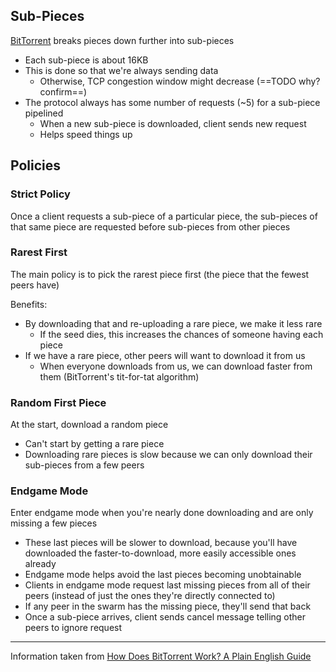 ## Sub-Pieces

[BitTorrent](BitTorrent/BitTorrent.md) breaks pieces down further into sub-pieces
- Each sub-piece is about 16KB
- This is done so that we're always sending data
	- Otherwise, TCP congestion window might decrease (==TODO why? confirm==)
- The protocol always has some number of requests (~5) for a sub-piece pipelined
	- When a new sub-piece is downloaded, client sends new request
	- Helps speed things up

## Policies

### Strict Policy

Once a client requests a sub-piece of a particular piece, the sub-pieces of that same piece are requested before sub-pieces from other pieces

### Rarest First

The main policy is to pick the rarest piece first (the piece that the fewest peers have)

Benefits:
- By downloading that and re-uploading a rare piece, we make it less rare
	- If the seed dies, this increases the chances of someone having each piece
- If we have a rare piece, other peers will want to download it from us
	- When everyone downloads from us, we can download faster from them (BitTorrent's tit-for-tat algorithm)

### Random First Piece

At the start, download a random piece
- Can't start by getting a rare piece
- Downloading rare pieces is slow because we can only download their sub-pieces from a few peers

### Endgame Mode

Enter endgame mode when you're nearly done downloading and are only missing a few pieces
- These last pieces will be slower to download, because you'll have downloaded the faster-to-download, more easily accessible ones already
- Endgame mode helps avoid the last pieces becoming unobtainable
- Clients in endgame mode request last missing pieces from all of their peers (instead of just the ones they're directly connected to)
- If any peer in the swarm has the missing piece, they'll send that back
- Once a sub-piece arrives, client sends cancel message telling other peers to ignore request

---

Information taken from [How Does BitTorrent Work? A Plain English Guide](https://skerritt.blog/bit-torrent/)
